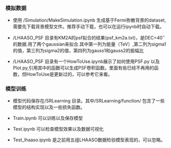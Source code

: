 ### 模拟数据

- 使用 /Simulation/MakeSimulation.ipynb 生成基于Fermi弥散背景的dataset, 需要先下载背景模型文件。推荐手动下载，也可以在运行ipynb时自动下载。

- /LHAASO_PSF 目录有KM2A的psf拟合的结果(psf_km2a.txt)，是DEC=40$^\circ$的数据.用了两个gaussian来拟合.其中第一列为能量（TeV）,第二列为sigma1的值，第三列为sigma2的值，第四列为gauss1和gauss2的振幅比

- /LHAASO_PSF 目录有一个HowToUse.ipynb展示了如何使用PSF.py 以及Plot.py,引用其中的函数可以生成PSF卷积函数。里面有些已经不再用的函数，但HowToUse是更新过的，可以参考它来看。

### 模型训练

- 模型代码保存在/SRLearning 目录。其中/SRLearning/function/ 包含了一些模型的结构实现以及一些损失函数。

- Train.ipynb 可以训练以及保存模型

- Test.ipynb 可以检查模型效果以及数据可视化

- Test_lhaaso.ipynb 是之前用五组LHAASO数据检验模型表现的，可以忽略。


